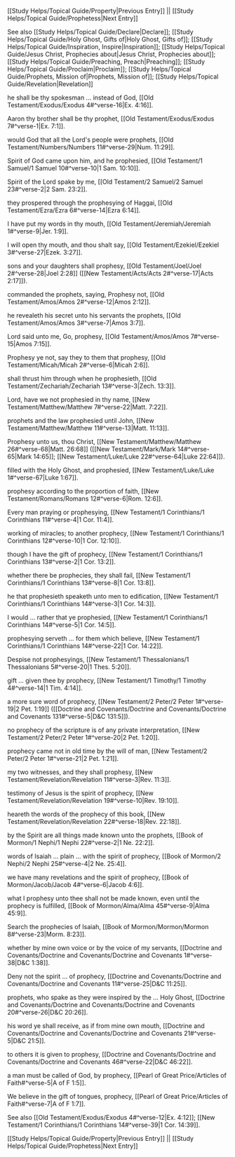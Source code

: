[[Study Helps/Topical Guide/Property|Previous Entry]]  ||  [[Study Helps/Topical Guide/Prophetess|Next Entry]]

 See also [[Study Helps/Topical Guide/Declare|Declare]]; [[Study Helps/Topical Guide/Holy Ghost, Gifts of|Holy Ghost, Gifts of]]; [[Study Helps/Topical Guide/Inspiration, Inspire|Inspiration]]; [[Study Helps/Topical Guide/Jesus Christ, Prophecies about|Jesus Christ, Prophecies about]]; [[Study Helps/Topical Guide/Preaching, Preach|Preaching]]; [[Study Helps/Topical Guide/Proclaim|Proclaim]]; [[Study Helps/Topical Guide/Prophets, Mission of|Prophets, Mission of]]; [[Study Helps/Topical Guide/Revelation|Revelation]]

 he shall be thy spokesman ... instead of God, [[Old Testament/Exodus/Exodus 4#^verse-16|Ex. 4:16]].

 Aaron thy brother shall be thy prophet, [[Old Testament/Exodus/Exodus 7#^verse-1|Ex. 7:1]].

 would God that all the Lord's people were prophets, [[Old Testament/Numbers/Numbers 11#^verse-29|Num. 11:29]].

 Spirit of God came upon him, and he prophesied, [[Old Testament/1 Samuel/1 Samuel 10#^verse-10|1 Sam. 10:10]].

 Spirit of the Lord spake by me, [[Old Testament/2 Samuel/2 Samuel 23#^verse-2|2 Sam. 23:2]].

 they prospered through the prophesying of Haggai, [[Old Testament/Ezra/Ezra 6#^verse-14|Ezra 6:14]].

 I have put my words in thy mouth, [[Old Testament/Jeremiah/Jeremiah 1#^verse-9|Jer. 1:9]].

 I will open thy mouth, and thou shalt say, [[Old Testament/Ezekiel/Ezekiel 3#^verse-27|Ezek. 3:27]].

 sons and your daughters shall prophesy, [[Old Testament/Joel/Joel 2#^verse-28|Joel 2:28]] ([[New Testament/Acts/Acts 2#^verse-17|Acts 2:17]]).

 commanded the prophets, saying, Prophesy not, [[Old Testament/Amos/Amos 2#^verse-12|Amos 2:12]].

 he revealeth his secret unto his servants the prophets, [[Old Testament/Amos/Amos 3#^verse-7|Amos 3:7]].

 Lord said unto me, Go, prophesy, [[Old Testament/Amos/Amos 7#^verse-15|Amos 7:15]].

 Prophesy ye not, say they to them that prophesy, [[Old Testament/Micah/Micah 2#^verse-6|Micah 2:6]].

 shall thrust him through when he prophesieth, [[Old Testament/Zechariah/Zechariah 13#^verse-3|Zech. 13:3]].

 Lord, have we not prophesied in thy name, [[New Testament/Matthew/Matthew 7#^verse-22|Matt. 7:22]].

 prophets and the law prophesied until John, [[New Testament/Matthew/Matthew 11#^verse-13|Matt. 11:13]].

 Prophesy unto us, thou Christ, [[New Testament/Matthew/Matthew 26#^verse-68|Matt. 26:68]] ([[New Testament/Mark/Mark 14#^verse-65|Mark 14:65]]; [[New Testament/Luke/Luke 22#^verse-64|Luke 22:64]]).

 filled with the Holy Ghost, and prophesied, [[New Testament/Luke/Luke 1#^verse-67|Luke 1:67]].

 prophesy according to the proportion of faith, [[New Testament/Romans/Romans 12#^verse-6|Rom. 12:6]].

 Every man praying or prophesying, [[New Testament/1 Corinthians/1 Corinthians 11#^verse-4|1 Cor. 11:4]].

 working of miracles; to another prophecy, [[New Testament/1 Corinthians/1 Corinthians 12#^verse-10|1 Cor. 12:10]].

 though I have the gift of prophecy, [[New Testament/1 Corinthians/1 Corinthians 13#^verse-2|1 Cor. 13:2]].

 whether there be prophecies, they shall fail, [[New Testament/1 Corinthians/1 Corinthians 13#^verse-8|1 Cor. 13:8]].

 he that prophesieth speaketh unto men to edification, [[New Testament/1 Corinthians/1 Corinthians 14#^verse-3|1 Cor. 14:3]].

 I would ... rather that ye prophesied, [[New Testament/1 Corinthians/1 Corinthians 14#^verse-5|1 Cor. 14:5]].

 prophesying serveth ... for them which believe, [[New Testament/1 Corinthians/1 Corinthians 14#^verse-22|1 Cor. 14:22]].

 Despise not prophesyings, [[New Testament/1 Thessalonians/1 Thessalonians 5#^verse-20|1 Thes. 5:20]].

 gift ... given thee by prophecy, [[New Testament/1 Timothy/1 Timothy 4#^verse-14|1 Tim. 4:14]].

 a more sure word of prophecy, [[New Testament/2 Peter/2 Peter 1#^verse-19|2 Pet. 1:19]] ([[Doctrine and Covenants/Doctrine and Covenants/Doctrine and Covenants 131#^verse-5|D&C 131:5]]).

 no prophecy of the scripture is of any private interpretation, [[New Testament/2 Peter/2 Peter 1#^verse-20|2 Pet. 1:20]].

 prophecy came not in old time by the will of man, [[New Testament/2 Peter/2 Peter 1#^verse-21|2 Pet. 1:21]].

 my two witnesses, and they shall prophesy, [[New Testament/Revelation/Revelation 11#^verse-3|Rev. 11:3]].

 testimony of Jesus is the spirit of prophecy, [[New Testament/Revelation/Revelation 19#^verse-10|Rev. 19:10]].

 heareth the words of the prophecy of this book, [[New Testament/Revelation/Revelation 22#^verse-18|Rev. 22:18]].

 by the Spirit are all things made known unto the prophets, [[Book of Mormon/1 Nephi/1 Nephi 22#^verse-2|1 Ne. 22:2]].

 words of Isaiah ... plain ... with the spirit of prophecy, [[Book of Mormon/2 Nephi/2 Nephi 25#^verse-4|2 Ne. 25:4]].

 we have many revelations and the spirit of prophecy, [[Book of Mormon/Jacob/Jacob 4#^verse-6|Jacob 4:6]].

 what I prophesy unto thee shall not be made known, even until the prophecy is fulfilled, [[Book of Mormon/Alma/Alma 45#^verse-9|Alma 45:9]].

 Search the prophecies of Isaiah, [[Book of Mormon/Mormon/Mormon 8#^verse-23|Morm. 8:23]].

 whether by mine own voice or by the voice of my servants, [[Doctrine and Covenants/Doctrine and Covenants/Doctrine and Covenants 1#^verse-38|D&C 1:38]].

 Deny not the spirit ... of prophecy, [[Doctrine and Covenants/Doctrine and Covenants/Doctrine and Covenants 11#^verse-25|D&C 11:25]].

 prophets, who spake as they were inspired by the ... Holy Ghost, [[Doctrine and Covenants/Doctrine and Covenants/Doctrine and Covenants 20#^verse-26|D&C 20:26]].

 his word ye shall receive, as if from mine own mouth, [[Doctrine and Covenants/Doctrine and Covenants/Doctrine and Covenants 21#^verse-5|D&C 21:5]].

 to others it is given to prophesy, [[Doctrine and Covenants/Doctrine and Covenants/Doctrine and Covenants 46#^verse-22|D&C 46:22]].

 a man must be called of God, by prophecy, [[Pearl of Great Price/Articles of Faith#^verse-5|A of F 1:5]].

 We believe in the gift of tongues, prophecy, [[Pearl of Great Price/Articles of Faith#^verse-7|A of F 1:7]].

 See also [[Old Testament/Exodus/Exodus 4#^verse-12|Ex. 4:12]]; [[New Testament/1 Corinthians/1 Corinthians 14#^verse-39|1 Cor. 14:39]].

[[Study Helps/Topical Guide/Property|Previous Entry]]  ||  [[Study Helps/Topical Guide/Prophetess|Next Entry]]